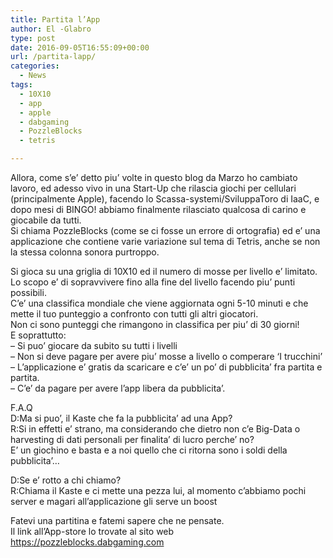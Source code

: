 ```yaml
---
title: Partita l’App
author: El -Glabro
type: post
date: 2016-09-05T16:55:09+00:00
url: /partita-lapp/
categories:
  - News
tags:
  - 10X10
  - app
  - apple
  - dabgaming
  - PozzleBlocks
  - tetris

---
```

Allora, come s&#8217;e&#8217; detto piu&#8217; volte in questo blog da Marzo ho cambiato lavoro, ed adesso vivo in una Start-Up che rilascia giochi per cellulari (principalmente Apple), facendo lo Scassa-systemi/SviluppaToro di IaaC, e dopo mesi di BINGO! abbiamo finalmente rilasciato qualcosa di carino e giocabile da tutti.  
Si chiama PozzleBlocks (come se ci fosse un errore di ortografia) ed e&#8217; una applicazione che contiene varie variazione sul tema di Tetris, anche se non la stessa colonna sonora purtroppo.

Si gioca su una griglia di 10X10 ed il numero di mosse per livello e&#8217; limitato.  
Lo scopo e&#8217; di sopravvivere fino alla fine del livello facendo piu&#8217; punti possibili.  
C&#8217;e&#8217; una classifica mondiale che viene aggiornata ogni 5-10 minuti e che mette il tuo punteggio a confronto con tutti gli altri giocatori.  
Non ci sono punteggi che rimangono in classifica per piu&#8217; di 30 giorni!  
E soprattutto:  
&#8211; Si puo&#8217; giocare da subito su tutti i livelli  
&#8211; Non si deve pagare per avere piu&#8217; mosse a livello o comperare &#8216;I trucchini&#8217;  
&#8211; L&#8217;applicazione e&#8217; gratis da scaricare e c&#8217;e&#8217; un po&#8217; di pubblicita&#8217; fra partita e partita.  
&#8211; C&#8217;e&#8217; da pagare per avere l&#8217;app libera da pubblicita&#8217;.

F.A.Q  
D:Ma si puo&#8217;, il Kaste che fa la pubblicita&#8217; ad una App?  
R:Si in effetti e&#8217; strano, ma considerando che dietro non c&#8217;e Big-Data o harvesting di dati personali per finalita&#8217; di lucro perche&#8217; no?  
E&#8217; un giochino e basta e a noi quello che ci ritorna sono i soldi della pubblicita&#8217;&#8230;

D:Se e&#8217; rotto a chi chiamo?  
R:Chiama il Kaste e ci mette una pezza lui, al momento c&#8217;abbiamo pochi server e magari all&#8217;applicazione gli serve un boost

Fatevi una partitina e fatemi sapere che ne pensate.  
Il link all&#8217;App-store lo trovate al sito web <https://pozzleblocks.dabgaming.com>